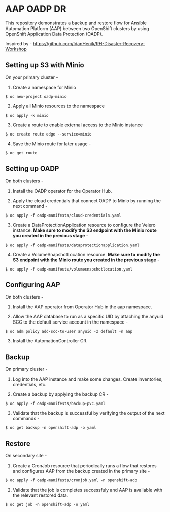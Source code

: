 # AAP OADP DR

This repository demonstrates a backup and restore flow for Ansible Automation Platform (AAP) between two OpenShift clusters by using OpenShift Application Data Protection (OADP).

Inspired by - https://github.com/IdanHenik/RH-Disaster-Recovery-Workshop

## Setting up S3 with Minio

On your primary cluster -

1. Create a namespace for Minio

```
$ oc new-project oadp-minio
```

2. Apply all Minio resources to the namespace

```
$ oc apply -k minio
```

3. Create a route to enable external access to the Minio instance

```
$ oc create route edge --service=minio
```

4. Save the Minio route for later usage -

```
$ oc get route
```

## Setting up OADP

On both clusters -

1. Install the OADP operator for the Operator Hub.

2. Apply the cloud credentials that connect OADP to Minio by running the next command -

```
$ oc apply -f oadp-manifests/cloud-credentials.yaml
```

3. Create a DataProtectionApplication resource to configure the Velero instance. **Make sure to modify the S3 endpoint with the Minio route you created in the previous stage** -

```
$ oc apply -f oadp-manifests/dataprotectionapplication.yaml
```

4. Create a VolumeSnapshotLocation resource. **Make sure to modify the S3 endpoint with the Minio route you created in the previous stage** -

```
$ oc apply -f oadp-manifests/volumesnapshotlocation.yaml
```

## Configuring AAP

On both clusters -

1. Install the AAP operator from Operator Hub in the aap namespace.

2. Allow the AAP database to run as a specific UID by attaching the anyuid SCC to the default service account in the namespace -

```
$ oc adm policy add-scc-to-user anyuid -z default -n aap
```

3. Install the AutomationController CR.

## Backup

On primary cluster -

1. Log into the AAP instance and make some changes. Create inventories, credentials, etc.

2. Create a backup by applying the backup CR -

```
$ oc apply -f oadp-manifests/backup-pvc.yaml
```

3. Validate that the backup is successful by verifying the output of the next commands -

```
$ oc get backup -n openshift-adp -o yaml
```

## Restore

On secondary site -

1. Create a CronJob resource that periodically runs a flow that restores and configures AAP from the backup created in the primary site -

```
$ oc apply -f oadp-manifests/cronjob.yaml -n openshift-adp
```

2. Validate that the job is completes successfuly and AAP is available with the relevant restored data.

```
$ oc get job -n openshift-adp -o yaml
```